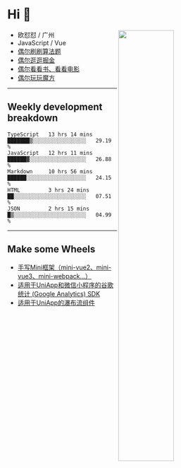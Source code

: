 # Hi 👋

[<img align="right" width="50%" src="https://github-readme-stats.vercel.app/api?username=OUDUIDUI&theme=dark&show_icons=true">](https://metrics.lecoq.io/OUDUIDUI?template=classic&#41;)


- 欧怼怼 / 广州
- JavaScript / Vue
- [偶尔刷刷算法题](https://github.com/OUDUIDUI/leet-code)
- [偶尔逛逛掘金](https://juejin.cn/user/4309700183594366)
- [偶尔看看书、看看电影](https://www.yuque.com/books/share/3ee1684b-8e19-4849-b5aa-13d1813ded6d)
- [偶尔玩玩魔方](https://cubing.com/results/person/2014OUSH01)

---

##  Weekly development breakdown

<!--START_SECTION:waka-->
```text
TypeScript   13 hrs 14 mins  ███████▒░░░░░░░░░░░░░░░░░   29.19 % 
JavaScript   12 hrs 11 mins  ██████▓░░░░░░░░░░░░░░░░░░   26.88 % 
Markdown     10 hrs 56 mins  ██████░░░░░░░░░░░░░░░░░░░   24.15 % 
HTML         3 hrs 24 mins   ██░░░░░░░░░░░░░░░░░░░░░░░   07.51 % 
JSON         2 hrs 15 mins   █▒░░░░░░░░░░░░░░░░░░░░░░░   04.99 % 
```
<!--END_SECTION:waka-->



---

##  Make some Wheels

- [手写Mini框架（mini-vue2、mini-vue3、mini-webpack...）](https://github.com/OUDUIDUI/mini)
- [适用于UniApp和微信小程序的谷歌统计 (Google Analytics) SDK](https://github.com/OUDUIDUI/ga-tracker)
- [适用于UniApp的瀑布流组件](https://github.com/OUDUIDUI/uniapp-waterfalls-flow)


